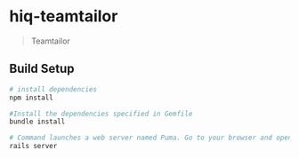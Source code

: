 # hiq-teamtailor

> Teamtailor

## Build Setup

``` bash
# install dependencies
npm install

#Install the dependencies specified in Gemfile
bundle install

# Command launches a web server named Puma. Go to your browser and open http://localhost:3000.
rails server

```
